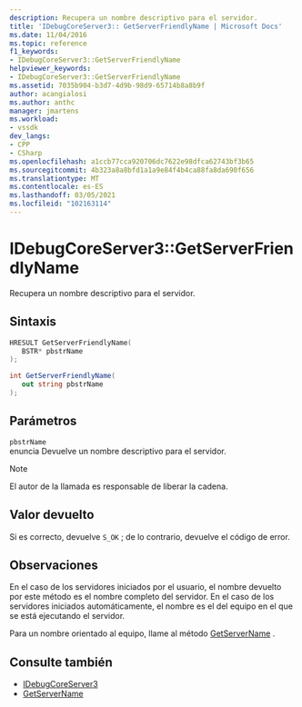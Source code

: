 ```yaml
---
description: Recupera un nombre descriptivo para el servidor.
title: 'IDebugCoreServer3:: GetServerFriendlyName | Microsoft Docs'
ms.date: 11/04/2016
ms.topic: reference
f1_keywords:
- IDebugCoreServer3::GetServerFriendlyName
helpviewer_keywords:
- IDebugCoreServer3::GetServerFriendlyName
ms.assetid: 7035b904-b3d7-4d9b-98d9-65714b8a8b9f
author: acangialosi
ms.author: anthc
manager: jmartens
ms.workload:
- vssdk
dev_langs:
- CPP
- CSharp
ms.openlocfilehash: a1ccb77cca920706dc7622e98dfca62743bf3b65
ms.sourcegitcommit: 4b323a8a8bfd1a1a9e84f4b4ca88fa8da690f656
ms.translationtype: MT
ms.contentlocale: es-ES
ms.lasthandoff: 03/05/2021
ms.locfileid: "102163114"
---
```

# <a name="idebugcoreserver3getserverfriendlyname"></a>IDebugCoreServer3::GetServerFriendlyName
Recupera un nombre descriptivo para el servidor.

## <a name="syntax"></a>Sintaxis

```cpp
HRESULT GetServerFriendlyName(
   BSTR* pbstrName
);
```

```csharp
int GetServerFriendlyName(
   out string pbstrName
);
```

## <a name="parameters"></a>Parámetros
`pbstrName`\
enuncia Devuelve un nombre descriptivo para el servidor.

> [!NOTE]
> El autor de la llamada es responsable de liberar la cadena.

## <a name="return-value"></a>Valor devuelto
 Si es correcto, devuelve `S_OK` ; de lo contrario, devuelve el código de error.

## <a name="remarks"></a>Observaciones
 En el caso de los servidores iniciados por el usuario, el nombre devuelto por este método es el nombre completo del servidor. En el caso de los servidores iniciados automáticamente, el nombre es el del equipo en el que se está ejecutando el servidor.

 Para un nombre orientado al equipo, llame al método [GetServerName](../../../extensibility/debugger/reference/idebugcoreserver3-getservername.md) .

## <a name="see-also"></a>Consulte también
- [IDebugCoreServer3](../../../extensibility/debugger/reference/idebugcoreserver3.md)
- [GetServerName](../../../extensibility/debugger/reference/idebugcoreserver3-getservername.md)
